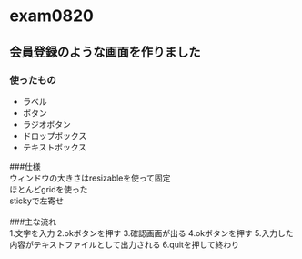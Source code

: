 # exam0820

## 会員登録のような画面を作りました

### 使ったもの

* ラベル
* ボタン
* ラジオボタン
* ドロップボックス
* テキストボックス

###仕様
<br>
ウィンドウの大きさはresizableを使って固定   
ほとんどgridを使った    
stickyで左寄せ    
<br>
###主な流れ
<br>
1.文字を入力
2.okボタンを押す
3.確認画面が出る
4.okボタンを押す
5.入力した内容がテキストファイルとして出力される
6.quitを押して終わり
